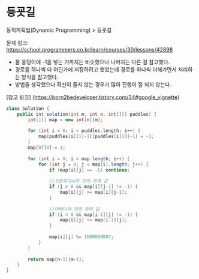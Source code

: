 # 등굣길

동적계획법(Dynamic Programming) > 등굣길

문제 링크: https://school.programmers.co.kr/learn/courses/30/lessons/42898

- 물 웅덩이에 -1을 넣는 거까지는 비슷했으나 나머지는 다른 걸 참고했다.
- 경로를 하나씩 다 어딘가에 저장하려고 했었는데 경로를 하나씩 더해가면서 처리하는 방식을 참고했다.
- 방법을 생각했으나 확신이 들지 않는 경우가 많아 진행이 잘 되지 않는다.


[참고 링크] (https://born2bedeveloper.tistory.com/34#google_vignette)
```java
class Solution {
    public int solution(int m, int n, int[][] puddles) {        
        int[][] map = new int[n][m];
        
        for (int i = 0; i < puddles.length; i++) {
            map[puddles[i][1]-1][puddles[i][0]-1] = -1;
        }
        map[0][0] = 1;
        
        for (int i = 0; i < map.length; i++) {
            for (int j = 0; j < map[i].length; j++) {
                if (map[i][j] == -1) continue;
                
                //오른쪽이니까 전의 왼쪽 값
                if (j > 0 && map[i][j-1] != -1) {
                    map[i][j] += map[i][j-1];
                }
                
                //아래니까 전의 위의 값
                if (i > 0 && map[i-1][j] != -1) {
                    map[i][j] += map[i-1][j];
                }
                
                map[i][j] %= 1000000007;
            }
        }
        
        return map[n-1][m-1];
    }
}
```
